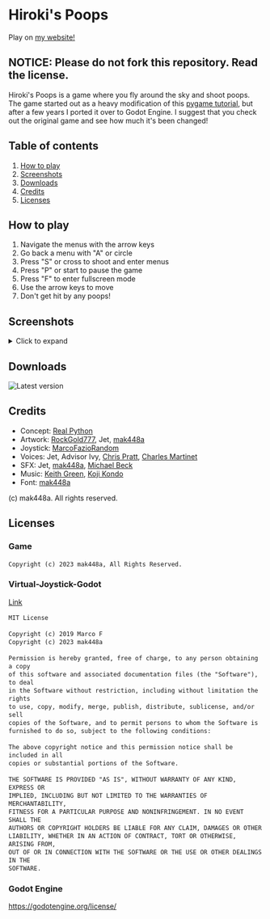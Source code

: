 # Hiroki's Poops

Play on [my website!](https://mak448a.github.io/HirokisPoopsGodot)
## NOTICE: Please do not fork this repository. Read the license.

Hiroki's Poops is a game where you fly around the sky and shoot poops.
The game started out as a heavy modification of this [pygame tutorial](https://realpython.com/pygame-a-primer/), but after a few years I ported it over to Godot Engine.
I suggest that you check out the original game and see how much it's been changed!

## Table of contents
1. [How to play](#How-to-play)
2. [Screenshots](#Screenshots)
3. [Downloads](#Downloads)
4. [Credits](#Credits)
5. [Licenses](#Licenses)

## How to play

1. Navigate the menus with the arrow keys
2. Go back a menu with "A" or circle
3. Press "S" or cross to shoot and enter menus
4. Press "P" or start to pause the game
5. Press "F" to enter fullscreen mode
6. Use the arrow keys to move
7. Don't get hit by any poops!

## Screenshots

<details>
<summary>Click to expand</summary>

![](demo/demo1.png)
![](demo/demo2.png)
![](demo/demo3.png)
</details>

## Downloads
![Latest version](https://github.com/mak448a/HirokisPoopsG/releases/latest)


## Credits

- Concept: [Real Python](https://realpython.com/pygame-a-primer/)
- Artwork: [RockGold777](https://github.com/RockGold777), Jet, [mak448a](https://github.com/mak448a)
- Joystick: [MarcoFazioRandom](https://github.com/MarcoFazioRandom)
- Voices: Jet, Advisor Ivy, [Chris Pratt](https://en.wikipedia.org/wiki/Chris_Pratt), [Charles Martinet](https://en.wikipedia.org/wiki/Charles_Martinet)
- SFX: Jet, [mak448a](https://github.com/mak448a), [Michael Beck](https://freesound.org/people/yottasounds/sounds/232135/)
- Music: [Keith Green](https://en.wikipedia.org/wiki/Keith_Green), [Koji Kondo](https://en.wikipedia.org/wiki/Koji_Kondo)
- Font: [mak448a](https://github.com/mak448a)

(c) mak448a. All rights reserved.

## Licenses

### Game
```
Copyright (c) 2023 mak448a, All Rights Reserved.
```

### Virtual-Joystick-Godot
[Link](https://github.com/MarcoFazioRandom/Virtual-Joystick-Godot)

```
MIT License

Copyright (c) 2019 Marco F
Copyright (c) 2023 mak448a

Permission is hereby granted, free of charge, to any person obtaining a copy
of this software and associated documentation files (the "Software"), to deal
in the Software without restriction, including without limitation the rights
to use, copy, modify, merge, publish, distribute, sublicense, and/or sell
copies of the Software, and to permit persons to whom the Software is
furnished to do so, subject to the following conditions:

The above copyright notice and this permission notice shall be included in all
copies or substantial portions of the Software.

THE SOFTWARE IS PROVIDED "AS IS", WITHOUT WARRANTY OF ANY KIND, EXPRESS OR
IMPLIED, INCLUDING BUT NOT LIMITED TO THE WARRANTIES OF MERCHANTABILITY,
FITNESS FOR A PARTICULAR PURPOSE AND NONINFRINGEMENT. IN NO EVENT SHALL THE
AUTHORS OR COPYRIGHT HOLDERS BE LIABLE FOR ANY CLAIM, DAMAGES OR OTHER
LIABILITY, WHETHER IN AN ACTION OF CONTRACT, TORT OR OTHERWISE, ARISING FROM,
OUT OF OR IN CONNECTION WITH THE SOFTWARE OR THE USE OR OTHER DEALINGS IN THE
SOFTWARE.
```

### Godot Engine
https://godotengine.org/license/

